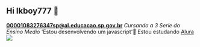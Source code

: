 ## Hi lkboy777 👋
**00001083276347sp@al.educacao.sp.gov.br**
_Cursando a 3 Serie do Ensino Medio_
'Estou desenvolvendo um javascript'🖤
Estou estudando [Alura](https://alura.com.br)
![](https://media1.tenor.com/m/ucPDLxi-pqkAAAAd/giantsbetta-small-monkey.gif)
